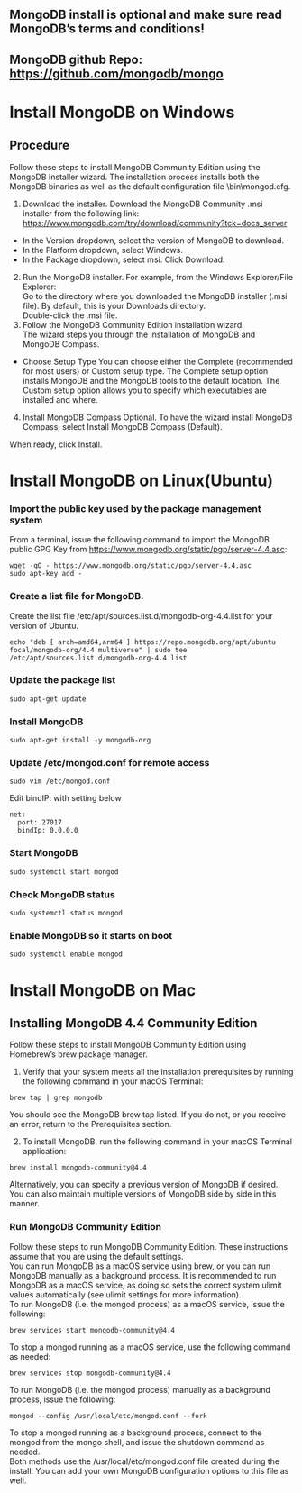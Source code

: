 ## MongoDB install is optional and make sure read MongoDB’s terms and conditions!
## MongoDB github Repo: https://github.com/mongodb/mongo

# Install MongoDB on Windows
## Procedure
Follow these steps to install MongoDB Community Edition using the MongoDB Installer wizard. The installation process installs both the MongoDB binaries as well as the default configuration file <install directory>\bin\mongod.cfg.

1. Download the installer.
Download the MongoDB Community .msi installer from the following link:
https://www.mongodb.com/try/download/community?tck=docs_server
- In the Version dropdown, select the version of MongoDB to download.
- In the Platform dropdown, select Windows.
- In the Package dropdown, select msi.
Click Download.
2. Run the MongoDB installer.
For example, from the Windows Explorer/File Explorer:  
Go to the directory where you downloaded the MongoDB installer (.msi file). By default, this is your Downloads directory.  
Double-click the .msi file.  
3. Follow the MongoDB Community Edition installation wizard.  
The wizard steps you through the installation of MongoDB and MongoDB Compass.
- Choose Setup Type
  You can choose either the Complete (recommended for most users) or Custom setup type. The Complete setup option installs MongoDB and the MongoDB tools to the default location. The Custom setup option allows you to specify which executables are installed and where.

4. Install MongoDB Compass
  Optional. To have the wizard install MongoDB Compass, select Install MongoDB Compass (Default).

  When ready, click Install.

# Install MongoDB on Linux(Ubuntu)
### Import the public key used by the package management system
From a terminal, issue the following command to import the MongoDB public GPG Key from https://www.mongodb.org/static/pgp/server-4.4.asc:  
```
wget -qO - https://www.mongodb.org/static/pgp/server-4.4.asc  
sudo apt-key add -
```
### Create a list file for MongoDB.
Create the list file /etc/apt/sources.list.d/mongodb-org-4.4.list for your version of Ubuntu.
```
echo "deb [ arch=amd64,arm64 ] https://repo.mongodb.org/apt/ubuntu focal/mongodb-org/4.4 multiverse" | sudo tee /etc/apt/sources.list.d/mongodb-org-4.4.list
```

### Update the package list
```
sudo apt-get update  
```

### Install MongoDB
```
sudo apt-get install -y mongodb-org
```

### Update /etc/mongod.conf for remote access
```
sudo vim /etc/mongod.conf
```

Edit bindIP: with setting below

```
net:
  port: 27017
  bindIp: 0.0.0.0
```

### Start MongoDB
```
sudo systemctl start mongod
```

### Check MongoDB status
```
sudo systemctl status mongod
```

### Enable MongoDB so it starts on boot
```
sudo systemctl enable mongod
```

# Install MongoDB on Mac
## Installing MongoDB 4.4 Community Edition
  Follow these steps to install MongoDB Community Edition using Homebrew’s brew package manager.  
  1. Verify that your system meets all the installation prerequisites by running the following command in your macOS Terminal:
  ```
  brew tap | grep mongodb
  ```
  You should see the MongoDB brew tap listed. If you do not, or you receive an error, return to the Prerequisites section.

  2. To install MongoDB, run the following command in your macOS Terminal application:
  ```
  brew install mongodb-community@4.4
  ```
  Alternatively, you can specify a previous version of MongoDB if desired. You can also maintain multiple versions of MongoDB side by side in this manner.

### Run MongoDB Community Edition
  Follow these steps to run MongoDB Community Edition. These instructions assume that you are using the default settings.  
  You can run MongoDB as a macOS service using brew, or you can run MongoDB manually as a background process. It is recommended to run MongoDB as a macOS service, as doing so sets the correct system ulimit values automatically (see ulimit settings for more information).  
  To run MongoDB (i.e. the mongod process) as a macOS service, issue the following:
  ```
  brew services start mongodb-community@4.4
  ```
  To stop a mongod running as a macOS service, use the following command as needed:
  ```
  brew services stop mongodb-community@4.4
  ```
  To run MongoDB (i.e. the mongod process) manually as a background process, issue the following:
  ```
  mongod --config /usr/local/etc/mongod.conf --fork
  ```
  To stop a mongod running as a background process, connect to the mongod from the mongo shell, and issue the shutdown command as needed.  
  Both methods use the /usr/local/etc/mongod.conf file created during the install. You can add your own MongoDB configuration options to this file as well.  